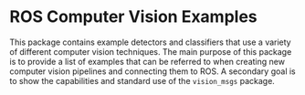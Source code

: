 # ROS Computer Vision Examples

This package contains example detectors and classifiers that use a variety of
different computer vision techniques. The main purpose of this package is to
provide a list of examples that can be referred to when creating new computer
vision pipelines and connecting them to ROS. A secondary goal is to show the
capabilities and standard use of the `vision_msgs` package. 
